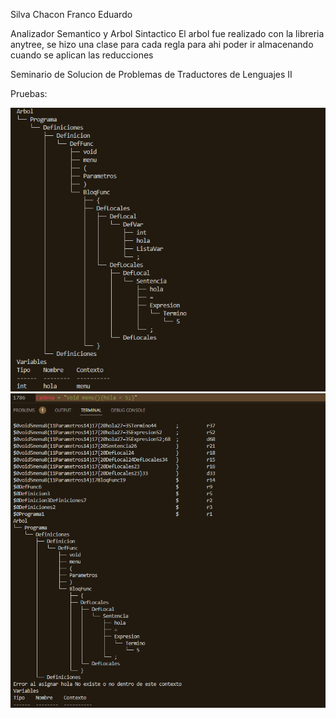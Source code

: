 Silva Chacon Franco Eduardo

Analizador Semantico y Arbol Sintactico
El arbol fue realizado con la libreria anytree, se hizo una clase para cada regla para ahi poder ir almacenando cuando se aplican las reducciones

Seminario de Solucion de Problemas de Traductores de Lenguajes II

Pruebas:

![Cadena](https://github.com/franco-e-s-c/Sem-Traductores2/blob/cb576ebd5cc99a9a121822ba97634227f7c6e6ab/Analizador%20Semantico/imagenes/1.1.png)
![Cadena](https://github.com/franco-e-s-c/Sem-Traductores2/blob/cb576ebd5cc99a9a121822ba97634227f7c6e6ab/Analizador%20Semantico/imagenes/1.2.png)
